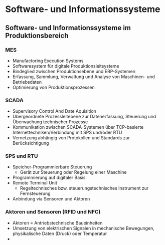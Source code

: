 # Software- und Informationssysteme

## Software- und Informationssysteme im Produktionsbereich

### MES
- Manufactoring Execution Systems
- Softwaresystem für digitale Produktionsleitsysteme
- Bindeglied zwischen Produktionsebene und ERP-Systemen
- Erfassung, Sammlung, Verwaltung und Analyse von Maschinen- und Betriebsdaten
- Optimierung von Produktionsprozessen

### SCADA
- Supervisory Control And Date Aquisition
- Übergeordnete Prozessleitebene zur Datenerfassung, Steuerung und Überwachung technischer Prozesse
- Kommunikation zwischen SCADA-Systemen über TCP-basierte Internettechniken/Verbindung mit SPS und/oder RTU
- Vernetzung abhängig von Protokollen und Standards zur Berücksichtigung

### SPS und RTU
- Speicher-Programmierbare Steuerung
  - Gerät zur Steuerung oder Regelung einer Maschine
- Programmierung auf digitaler Basis
- Remote Terminal Unit
  - Regeltechnisches bzw. steuerungstechnisches Instrument zur Fernsteuerung
- Anbindung via Sensoren und Aktoren

### Aktoren und Sensoren (RFID und NFC)
- Aktoren = Antriebstechnische Baueinheiten
- Umsetzung von elektrischen Signalen in mechanische Bewegungen, physikalische Daten (Druck) oder Temperatur
- 
